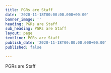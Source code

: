 ```yaml
---
title: PGRs are Staff
date: '2020-11-18T00:00:00.000+00:00'
banner_image: ''
heading: PGRs are Staff
sub_heading: PGRs are Staff
layout: page
textline: PGRs are Staff
publish_date: '2020-11-18T00:00:00.000+00:00'
published: false

---
```

PGRs are Staff
